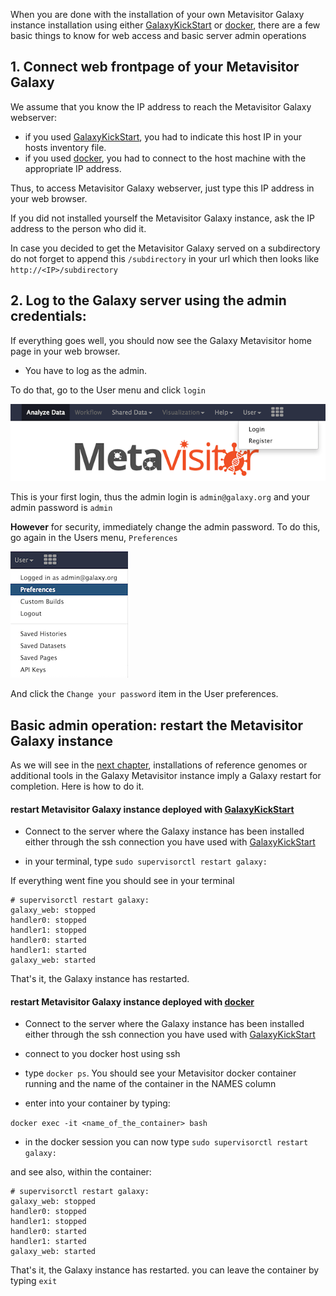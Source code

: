 When you are done with the installation of your own Metavisitor Galaxy instance installation using either [GalaxyKickStart](metavisitor_ansible.md) or [docker](metavisitor_docker), there are a few basic things to know for web access and basic server admin operations

## 1. Connect web frontpage of your Metavisitor Galaxy
We assume that you know the IP address to reach the Metavisitor Galaxy webserver:

- if you used [GalaxyKickStart](metavisitor_ansible.md#adapt-the-ansible-inventory-file), you had to indicate this host IP in your hosts inventory file.
- if you used [docker](metavisitor_docker), you had to connect to the host machine with the appropriate IP address.

Thus, to access Metavisitor Galaxy webserver, just type this IP address in your web browser.

If you did not installed yourself the Metavisitor Galaxy instance, ask the IP address to the person who did it.

In case you decided to get the Metavisitor Galaxy served on a subdirectory do not forget to append this `/subdirectory` in your url which then looks like `http://<IP>/subdirectory`


## 2. Log to the Galaxy server using the admin credentials:

If everything goes well, you should now see the Galaxy Metavisitor home page in your web browser.

- You have to log as the admin.

To do that, go to the User menu and click `login`

![login panel](images/login.png)

This is your first login, thus the admin login is `admin@galaxy.org` and your admin password is `admin`

**However** for security, immediately change the admin password. To do this, go again in the Users menu, `Preferences`

![preference panel](images/preferences.png)

And click the `Change your password` item in the User preferences.

## Basic admin operation: restart the Metavisitor Galaxy instance

As we will see in the [next chapter](metavisitor_configure_references.md), installations of reference genomes or additional tools in the Galaxy Metavisitor instance imply a Galaxy restart for completion. Here is how to do it.

#### restart Metavisitor Galaxy instance deployed with [GalaxyKickStart](metavisitor_ansible.md)

- Connect to the server where the Galaxy instance has been installed either through the ssh connection you have used with [GalaxyKickStart](metavisitor_ansible.md)

- in your terminal, type `sudo supervisorctl restart galaxy:`

If everything went fine you should see in your terminal
```
# supervisorctl restart galaxy:
galaxy_web: stopped
handler0: stopped
handler1: stopped
handler0: started
handler1: started
galaxy_web: started
```
That's it, the Galaxy instance has restarted.

#### restart Metavisitor Galaxy instance deployed with [docker](metavisitor_docker)

- Connect to the server where the Galaxy instance has been installed either through the ssh connection you have used with [GalaxyKickStart](metavisitor_ansible.md)


- connect to you docker host using ssh
- type `docker ps`. You should see your Metavisitor docker container running and the name of the container in the NAMES column
- enter into your container by typing:

`docker exec -it <name_of_the_container> bash`
- in the docker session you can now type `sudo supervisorctl restart galaxy:`

and see also, within the container:
```
# supervisorctl restart galaxy:
galaxy_web: stopped
handler0: stopped
handler1: stopped
handler0: started
handler1: started
galaxy_web: started
```
That's it, the Galaxy instance has restarted. you can leave the container by typing `exit`

